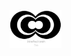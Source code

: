 <a>
    <img src="https://github.com/Naiztu/Project-Feedback-Zebrands/blob/master/Documentacion/Anexos/logo.png?raw=true" alt="Eros" title="Logo" align="right" height="60" />
</a>
